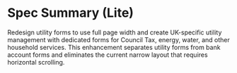 # Spec Summary (Lite)

Redesign utility forms to use full page width and create UK-specific utility management with dedicated forms for Council Tax, energy, water, and other household services. This enhancement separates utility forms from bank account forms and eliminates the current narrow layout that requires horizontal scrolling.